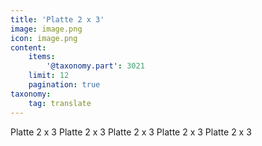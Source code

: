 ```yaml
---
title: 'Platte 2 x 3'
image: image.png
icon: image.png
content:
    items:
        '@taxonomy.part': 3021
    limit: 12
    pagination: true
taxonomy:
    tag: translate
---
```


Platte 2 x 3
Platte 2 x 3
Platte 2 x 3
Platte 2 x 3
Platte 2 x 3
